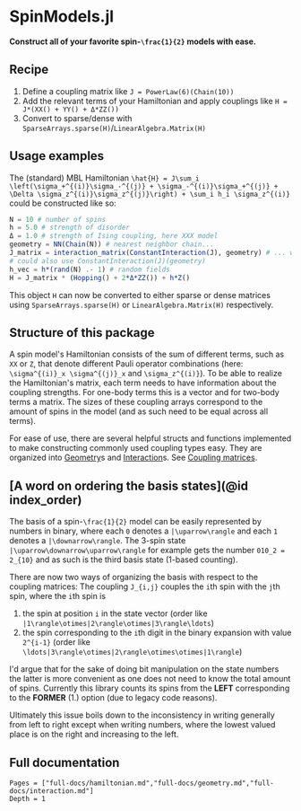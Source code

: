 # SpinModels.jl

**Construct all of your favorite spin-``\frac{1}{2}`` models with ease.**

## Recipe
1. Define a coupling matrix like `J = PowerLaw(6)(Chain(10))`
2. Add the relevant terms of your Hamiltonian and apply couplings like `H = J*(XX() + YY() + Δ*ZZ())`
3. Convert to sparse/dense with `SparseArrays.sparse(H)`/`LinearAlgebra.Matrix(H)`

## Usage examples
The (standard) MBL Hamiltonian ``\hat{H} = J\sum_i \left(\sigma_+^{(i)}\sigma_-^{(j)} + \sigma_-^{(i)}\sigma_+^{(j)} + \Delta \sigma_z^{(i)}\sigma_z^{(j)}\right) + \sum_i h_i \sigma_z^{(i)}`` could be constructed like so:
```julia
N = 10 # number of spins
h = 5.0 # strength of disorder
Δ = 1.0 # strength of Ising coupling, here XXX model
geometry = NN(Chain(N)) # nearest neighbor chain...
J_matrix = interaction_matrix(ConstantInteraction(J), geometry) # ... with constant interactions
# could also use ConstantInteraction(J)(geometry)
h_vec = h*(rand(N) .- 1) # random fields
H = J_matrix * (Hopping() + 2*Δ*ZZ()) + h*Z()
```

This object ```H``` can now be converted to either sparse or dense matrices using `SparseArrays.sparse(H)` or `LinearAlgebra.Matrix(H)` respectively.

## Structure of this package
A spin model's Hamiltonian consists of the sum of different terms, such as `XX` or `Z`, that denote different Pauli operator combinations (here: ``\sigma^{(i)}_x \sigma^{(j)}_x`` and ``\sigma_z^{(i)}``). To be able to realize the Hamiltonian's matrix, each term needs to have information about the coupling strengths. For one-body terms this is a vector and for two-body terms a matrix. The sizes of these coupling arrays correspond to the amount of spins in the model (and as such need to be equal across all terms).

For ease of use, there are several helpful structs and functions implemented to make constructing commonly used coupling types easy. They are organized into [Geometry](@ref)s and [Interaction](@ref)s. See [Coupling matrices](@ref).

## [A word on ordering the basis states](@id index_order)
The basis of a spin-``\frac{1}{2}`` model can be easily represented by numbers in binary, where each ``0`` denotes a ``|\uparrow\rangle`` and each ``1`` denotes a ``|\downarrow\rangle``. The 3-spin state ``|\uparrow\downarrow\uparrow\rangle`` for example gets the number ``010_2 = 2_{10}`` and as such is the third basis state (1-based counting).

There are now two ways of organizing the basis with respect to the coupling matrices:
The coupling ``J_{i,j}`` couples the ``i``th spin with the ``j``th spin, where the ``i``th spin is
1. the spin at position ``i`` in the state vector (order like ``|1\rangle\otimes|2\rangle\otimes|3\rangle\ldots``)
2. the spin corresponding to the ``i``th digit in the binary expansion with value ``2^{i-1}`` (order like ``\ldots|3\rangle\otimes|2\rangle\otimes\otimes|1\rangle``)

I'd argue that for the sake of doing bit manipulation on the state numbers the latter is more convenient as one does not need to know the total amount of spins. Currently this library counts its spins from the **LEFT** corresponding to the **FORMER** (1.) option (due to legacy code reasons).

Ultimately this issue boils down to the inconsistency in writing generally from left to right except when writing numbers, where the lowest valued place is on the right and increasing to the left.

## Full documentation
```@contents
Pages = ["full-docs/hamiltonian.md","full-docs/geometry.md","full-docs/interaction.md"]
Depth = 1
```